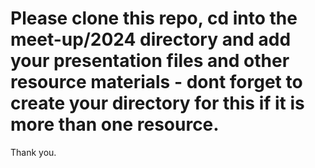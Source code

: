 # Please clone this repo, cd into the meet-up/2024 directory and add your presentation files and other resource materials - dont forget to create your directory for this if it is more than one resource.

Thank you.
